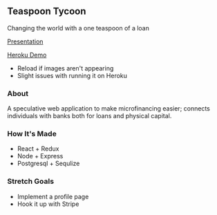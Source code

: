 ## Teaspoon Tycoon
Changing the world with a one teaspoon of a loan

[Presentation](https://docs.google.com/presentation/d/1zvmNMgcl3oOnWcpe2Tlei8je7U7lP9izRwchRBVlzS8/edit?usp=drive_web&ouid=109676444814068866609)

[Heroku Demo](https://shrouded-garden-55206.herokuapp.com/)     
* Reload if images aren't appearing
* Slight issues with running it on Heroku

### About

A speculative web application to make microfinancing easier; connects individuals with banks both for loans and physical capital.


### How It's Made

* React + Redux
* Node + Express
* Postgresql + Sequlize


### Stretch Goals

* Implement a profile page
* Hook it up with Stripe
